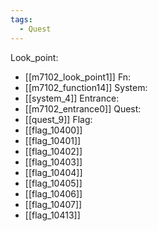 ```yaml
---
tags:
  - Quest
---
```

Look_point:
- [[m7102_look_point1]]
Fn:
- [[m7102_function14]]
System:
- [[system_4]]
Entrance:
- [[m7102_entrance0]]
Quest:
- [[quest_9]]
Flag:
- [[flag_10400]]
- [[flag_10401]]
- [[flag_10402]]
- [[flag_10403]]
- [[flag_10404]]
- [[flag_10405]]
- [[flag_10406]]
- [[flag_10407]]
- [[flag_10413]]
